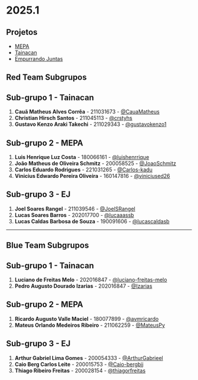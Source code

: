 # 2025.1
## Projetos
 * [MEPA](https://gitlab.com/lappis-unb/projetos-energia)
 * [Tainacan](https://github.com/tainacan/tainacan)
 * [Empurrando Juntas](https://gitlab.com/pencillabs/ej/ej-application)

## Red Team Subgrupos

## Sub-grupo 1 - Tainacan
1. **Cauã Matheus Alves Corrêa** - 211031673 - [@CauaMatheus](https://github.com/CauaMatheus)
2. **Christian Hirsch Santos** - 211045113 - [@crstyhs](https://github.com/crstyhs)
3. **Gustavo Kenzo Araki Takechi** - 211029343 - [@gustavokenzo1](https://github.com/gustavokenzo1)

## Sub-grupo 2 - MEPA
1. **Luis Henrique Luz Costa** - 180066161 - [@luishenrrique](https://github.com/luishenrrique)
2. **João Matheus de Oliveira Schmitz** - 200058525 - [@JoaoSchmitz](https://github.com/JoaoSchmitz)
3. **Carlos Eduardo Rodrigues** - 221031265 - [@Carlos-kadu](https://github.com/Carlos-kadu)
4. **Vinicius Edwardo Pereira Oliveira** - 160147816 - [@viniciused26](https://github.com/viniciused26)

## Sub-grupo 3 - EJ
1. **Joel Soares Rangel** - 211039546 - [@JoelSRangel](https://github.com/JoelSRangel)
2. **Lucas Soares Barros** - 202017700 - [@lucaaassb](https://github.com/lucaaassb)
3. **Lucas Caldas Barbosa de Souza** - 190091606 - [@lucascaldasb](https://github.com/lucascaldasb)

---

## Blue Team Subgrupos

## Sub-grupo 1 - Tainacan
1. **Luciano de Freitas Melo** - 202016847 - [@luciano-freitas-melo](https://github.com/luciano-freitas-melo)
2. **Pedro Augusto Dourado Izarias** - 202016847 - [@Izarias](https://github.com/Izarias)

## Sub-grupo 2 - MEPA
1. **Ricardo Augusto Valle Maciel** - 180077899 - [@avmricardo](https://github.com/avmricardo)
2. **Mateus Orlando Medeiros Ribeiro** - 211062259 - [@MateusPy](https://github.com/MateusPy)

## Sub-grupo 3 - EJ
1. **Arthur Gabriel Lima Gomes** - 200054333 - [@ArthurGabrieel](https://github.com/ArthurGabrieel)
2. **Caio Berg Carlos Leite** - 200015753 - [@Caio-bergbjj](https://github.com/Caio-bergbjj)
3. **Thiago Ribeiro Freitas** - 200028154 - [@thiagorfreitas](https://github.com/thiagorfreitas)
